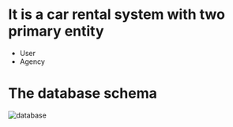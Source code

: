 # It is a car rental system with two primary entity
- User
- Agency

# The database schema

![database](https://github.com/Codessmasher/car_rental/assets/95518873/1d5f79e5-56af-46e5-9846-f62278c67164)
